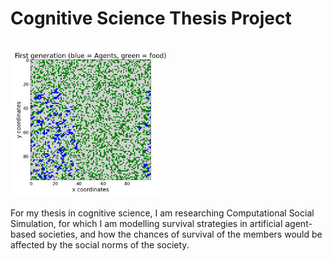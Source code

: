 # Cognitive Science Thesis Project

<img src="games/gameFig_3349.png?raw=true" width="250px" title = "A single run of the simulatio" alt="A single run of the simulatio"></img>

For my thesis in cognitive science, I am researching Computational Social Simulation, for which I am modelling survival strategies in artificial agent-based societies, and how the chances of survival of the members would be affected by the social norms of the society.
